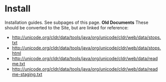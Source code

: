 # Install

Installation guides. See subpages of this page.
**Old Documents**
These should be converted to the Site, but are linked for reference:

*   <http://unicode.org/cldr/data/tools/java/org/unicode/cldr/web/data/stops.txt>
*   <http://unicode.org/cldr/data/tools/java/org/unicode/cldr/web/data/stops.html>
*   <http://unicode.org/cldr/data/tools/java/org/unicode/cldr/web/data/readme.txt>
*   <http://unicode.org/cldr/data/tools/java/org/unicode/cldr/web/data/readme-staging.txt>
